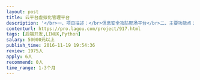 ```yaml
---                
layout: post       
title: 云平台虚拟化管理平台           
description: '</br>一、项目描述：</br>信息安全攻防靶场平台</br>二、主要功能点：</br>平台主机虚拟化管理系统包括虚拟机资源申请释放、管理等具体功能；</br>平台网路虚拟化管理系统包括支持软、硬结合的资源调配管理；</br>三、可参考产品：</br>i春秋：http://www.ichunqiu.com/</br>四、人员要求：</br>有完整项目经验的团队</br>需要在北京线下沟通</br>精通python语言及Web开发框架；</br>有虚拟化hypervisor接口开发经验优先。</br>'     
contenturl: https://pro.lagou.com/project/917.html      
tags: [后端开发,LINUX,Python]            
salary: 50000元以上          
publish_time: 2016-11-19 19:54:36         
review: 1975人                   
apply: 6人                   
recommend: 0人                   
time_range: 1-3个月              
---                 
```

